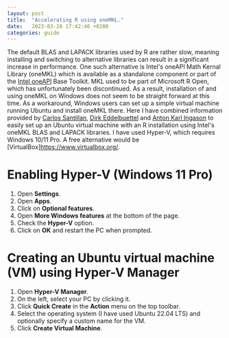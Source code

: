 ```yaml
---
layout: post
title:  "Accelerating R using oneMKL."
date:   2023-03-28 17:42:46 +0200
categories: guide
---
```


The default BLAS and LAPACK libraries used by R are rather slow, meaning installing and switching to alternative libraries can result in a significant increase in performance. One such alternative is Intel's oneAPI Math Kernal Library (oneMKL) which is available as a standalone component or part of the [Intel oneAPI](https://www.intel.com/content/www/us/en/developer/tools/oneapi/overview.html) Base Toolkit. MKL used to be part of Microsoft R Open, which has unfortunately been discontinued. As a result, installation of and using oneMKL on Windows does not seem to be straight forward at this time. As a workaround, Windows users can set up a simple virtual machine running Ubuntu and install oneMKL there. Here I have combined information provided by [Carlos Santillan](https://csantill.github.io/RPerformanceWBLAS/), [Dirk Eddelbuettel](http://dirk.eddelbuettel.com/blog/2018/04/15/) and [Anton Karl Ingason](http://linguist.is/2020/08/12/expand-ubuntu-disk-after-hyper-v-quick-create/) to easily set up an Ubuntu virtual machine with an R installation using Intel's oneMKL BLAS and LAPACK libraries. I have used Hyper-V, which requires Windows 10/11 Pro. A free alternative would be [VirtualBox]https://www.virtualbox.org/.

# Enabling Hyper-V (Windows 11 Pro)

1. Open **Settings**.
2. Open **Apps**.
3. Click on **Optional features**.
4. Open **More Windows features** at the bottom of the page.
5. Check the **Hyper-V** option.
6. Click on **OK** and restart the PC when prompted.

# Creating an Ubuntu virtual machine (VM) using Hyper-V Manager

1. Open **Hyper-V Manager**.
2. On the left, select your PC by clicking it.
3. Click **Quick Create** in the **Action** menu on the top toolbar.
4. Select the operating system (I have used Ubuntu 22.04 LTS) and optionally specify a custom name for the VM.
5. Click **Create Virtual Machine**.